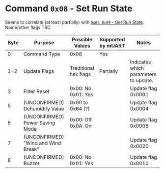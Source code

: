 # Command `0x08` - Set Run State

Seems to correlate (at least partially) with [`0x62 0x09` - Get Run State][get-run-state]. Name/other flags TBD.

| Byte | Purpose                             | Possible Values        | Supported by mUART | Notes                                 |
|------|-------------------------------------|------------------------|--------------------|---------------------------------------|
| 0    | Command Type                        | 0x08                   | Yes                |                                       |
| 1-2  | Update Flags                        | Traditional hex flags  | Partially          | Indicates which parameters to update. |
| 3    | Filter Reset                        | 0x00: No<br/>0x01: Yes |                    | Update flag 0x0001                    |
| 5    | (UNCONFIRMED) Dehumidify Value      | 0x00 to 0x64 (?)       |                    | Update flag 0x0004                    |    
| 6    | (UNCONFIRMED) Power Saving Mode     | 0x00: Off<br/>0x0A: On |                    | Update flag 0x0008                    |
| 7    | (UNCONFIRMED) "Wind and Wind Break" |                        |                    | Update flag 0x0020                    |
| 8    | (UNCONFIRMED) Buzzer                | 0x00: No<br/>0x01: Yes |                    | Update flag 0x0010                    |

[get-run-state]: ../0x62-get-response/0x09-get-run-state.md
